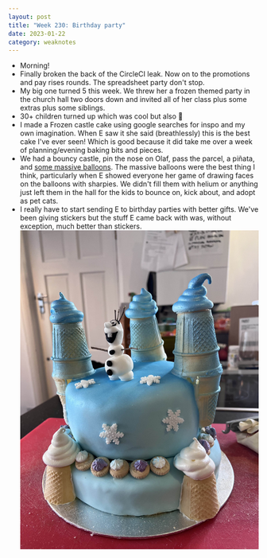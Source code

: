 ```yaml
---
layout: post
title: "Week 230: Birthday party"
date: 2023-01-22
category: weaknotes
---
```

* Morning!
* Finally broken the back of the CircleCI leak. Now on to the promotions and pay rises rounds. The spreadsheet party don't stop.
* My big one turned 5 this week. We threw her a frozen themed party in the church hall two doors down and invited all of her class plus some extras plus some siblings.
* 30+ children turned up which was cool but also 🤪
* I made a Frozen castle cake using google searches for inspo and my own imagination. When E saw it she said (breathlessly) this is the best cake I've ever seen! Which is good because it did take me over a week of planning/evening baking bits and pieces.
* We had a bouncy castle, pin the nose on Olaf, pass the parcel, a piñata, and [some massive balloons](https://www.amazon.co.uk/dp/B095PB6MK8?psc=1&ref=ppx_yo2ov_dt_b_product_details). The massive balloons were the best thing I think, particularly when E showed everyone her game of drawing faces on the balloons with sharpies. We didn't fill them with helium or anything just left them in the hall for the kids to bounce on, kick about, and adopt as pet cats.
* I really have to start sending E to birthday parties with better gifts. We've been giving stickers but the stuff E came back with was, without exception, much better than stickers.
![Blue castle cake with ice cream cone and meringue turretts and Olaf the snowman](/assets/img/cake.jpg)
